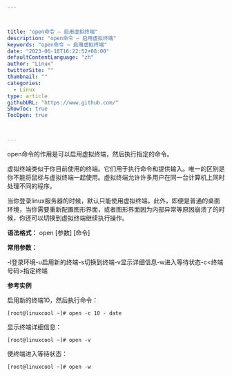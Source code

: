 ```yaml
---



title: "open命令 – 启用虚拟终端"
description: "open命令 – 启用虚拟终端"
keywords: "open命令 – 启用虚拟终端"
date: "2023-06-18T16:22:52+08:00"
defaultContentLanguage: "zh"
author: "Linux"
twitterSite: ""
thumbnail: ""
categories:
  - Linux
type: article
githubURL: "https://www.github.com/"
ShowToc: true
TocOpen: true



---
```


open命令的作用是可以启用虚拟终端，然后执行指定的命令。

虚拟终端类似于你目前使用的终端。它们用于执行命令和提供输入。唯一的区别是你不能将鼠标与虚拟终端一起使用。虚拟终端允许许多用户在同一台计算机上同时处理不同的程序。

当你登录linux服务器的时候，默认只能使用虚拟终端。此外，即便是普通的桌面环境，当你需要重新配置图形界面，或者图形界面因为内部异常等原因崩溃了的时候，你还可以切换到虚拟终端继续执行操作。

**语法格式：** open [参数] [命令]

**常用参数：**

-l登录环境-u启用新的终端-s切换到终端-v显示详细信息-w进入等待状态-c<终端号码>指定终端

**参考实例**

启用新的终端10，然后执行命令：

```
[root@linuxcool ~]# open -c 10 - date
```

显示终端详细信息：

```
[root@linuxcool ~]# open -v
```

使终端进入等待状态：

```
[root@linuxcool ~]# open -w
```